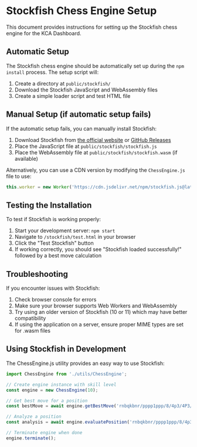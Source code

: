 # Stockfish Chess Engine Setup

This document provides instructions for setting up the Stockfish chess engine for the KCA Dashboard.

## Automatic Setup

The Stockfish chess engine should be automatically set up during the `npm install` process. The setup script will:

1. Create a directory at `public/stockfish/`
2. Download the Stockfish JavaScript and WebAssembly files
3. Create a simple loader script and test HTML file

## Manual Setup (if automatic setup fails)

If the automatic setup fails, you can manually install Stockfish:

1. Download Stockfish from [the official website](https://stockfishchess.org/download/) or [GitHub Releases](https://github.com/official-stockfish/Stockfish/releases)
2. Place the JavaScript file at `public/stockfish/stockfish.js`
3. Place the WebAssembly file at `public/stockfish/stockfish.wasm` (if available)

Alternatively, you can use a CDN version by modifying the `ChessEngine.js` file to use:
```javascript
this.worker = new Worker('https://cdn.jsdelivr.net/npm/stockfish.js@latest/stockfish.js');
```

## Testing the Installation

To test if Stockfish is working properly:

1. Start your development server: `npm start`
2. Navigate to `/stockfish/test.html` in your browser
3. Click the "Test Stockfish" button
4. If working correctly, you should see "Stockfish loaded successfully!" followed by a best move calculation

## Troubleshooting

If you encounter issues with Stockfish:

1. Check browser console for errors
2. Make sure your browser supports Web Workers and WebAssembly
3. Try using an older version of Stockfish (10 or 11) which may have better compatibility
4. If using the application on a server, ensure proper MIME types are set for .wasm files

## Using Stockfish in Development

The ChessEngine.js utility provides an easy way to use Stockfish:

```javascript
import ChessEngine from './utils/ChessEngine';

// Create engine instance with skill level
const engine = new ChessEngine(10); 

// Get best move for a position
const bestMove = await engine.getBestMove('rnbqkbnr/pppp1ppp/8/4p3/4P3/5N2/PPPP1PPP/RNBQKB1R b KQkq - 1 2');

// Analyze a position
const analysis = await engine.evaluatePosition('rnbqkbnr/pppp1ppp/8/4p3/4P3/5N2/PPPP1PPP/RNBQKB1R b KQkq - 1 2');

// Terminate engine when done
engine.terminate();
```
